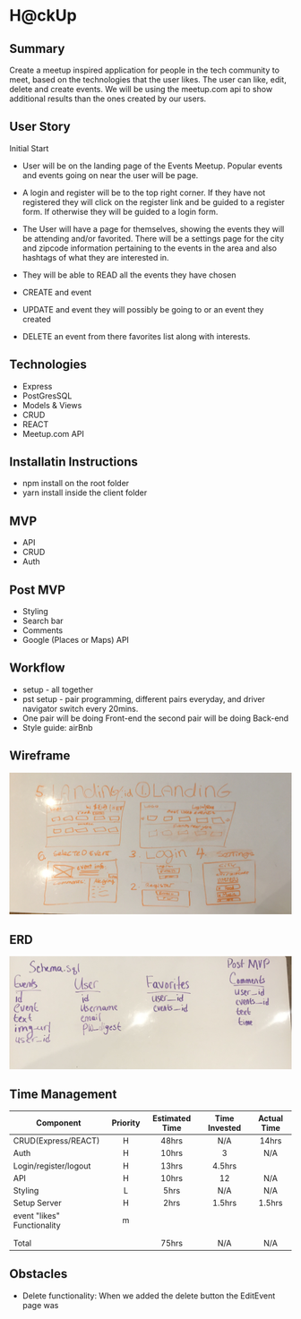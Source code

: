 # H@ckUp

## Summary
Create a meetup inspired application for people in the tech community to meet, based on the
technologies that the user likes. The user can like, edit, delete and create events.
We will be using the meetup.com api to show additional results than the ones created by our
users.

## User Story
Initial Start
- User will be on the landing page of the Events Meetup. Popular events and events going on near the user will be page.

- A login and register will be to the top right corner. If they have not registered they will click on the register link and be guided to a register form. If otherwise they will be guided to a login form.

- The User will have a page for themselves, showing the events they will be attending and/or favorited. There will be a settings page for the city and zipcode information pertaining to the events in the area and also hashtags of what they are interested in.

- They will be able to READ all the events they have chosen
- CREATE and event
- UPDATE and event they will possibly be going to or an event they created
- DELETE an event from there favorites list along with interests.

## Technologies
- Express
- PostGresSQL
- Models & Views
- CRUD
- REACT
- Meetup.com API

## Installatin Instructions
- npm install on the root folder
- yarn install inside the client folder

## MVP
- API
- CRUD
- Auth

## Post MVP
- Styling
- Search bar
- Comments
- Google (Places or Maps) API

## Workflow
- setup - all together
- pst setup - pair programming, different pairs everyday, and driver navigator switch every 20mins.
- One pair will be doing Front-end the second pair will be doing Back-end
- Style guide: airBnb

## Wireframe
<img src="wireframe.jpg" />


## ERD
<img src="ERD_wireframe.jpg"/>

## Time Management
| Component | Priority | Estimated Time | Time Invested | Actual Time |
| --- | :---: |  :---: | :---: | :---: |
| CRUD(Express/REACT) | H | 48hrs | N/A | 14hrs |
| Auth | H | 10hrs| 3 | N/A |
| Login/register/logout | H | 13hrs | 4.5hrs |  |
| API | H | 10hrs| 12 | N/A |
| Styling | L | 5hrs| N/A | N/A |
| Setup Server | H | 2hrs| 1.5hrs | 1.5hrs |
| event "likes" Functionality | m | |  |  |
|  |  | |  |  |
|  |  | |  |  |
| Total |  | 75hrs | N/A | N/A |

## Obstacles
- Delete functionality: When we added the delete button  the EditEvent page was
